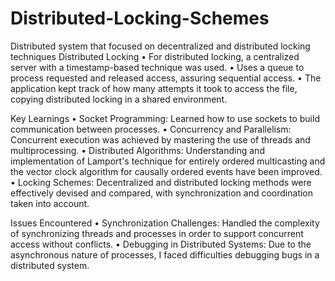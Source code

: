 # Distributed-Locking-Schemes
Distributed system that focused on decentralized and distributed locking techniques
Distributed Locking
• For distributed locking, a centralized server with a timestamp-based technique was used.
• Uses a queue to process requested and released access, assuring sequential access.
• The application kept track of how many attempts it took to access the file, copying distributed locking in a shared environment. 

Key Learnings
• Socket Programming: Learned how to use sockets to build communication between processes.
• Concurrency and Parallelism: Concurrent execution was achieved by mastering the use of threads and multiprocessing.
• Distributed Algorithms: Understanding and implementation of Lamport's technique for entirely ordered multicasting and the vector clock algorithm for causally ordered events have been improved.
• Locking Schemes: Decentralized and distributed locking methods were effectively devised and compared, with synchronization and coordination taken into account.

Issues Encountered
• Synchronization Challenges: Handled the complexity of synchronizing threads and processes in order to support concurrent access without conflicts.
• Debugging in Distributed Systems: Due to the asynchronous nature of processes, I faced difficulties debugging bugs in a distributed system.
